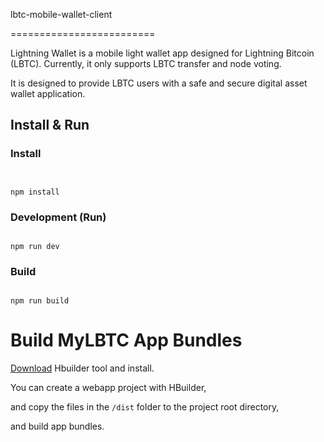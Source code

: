 lbtc-mobile-wallet-client


=========================


Lightning Wallet is a mobile light wallet app designed for Lightning Bitcoin (LBTC). Currently, it only supports LBTC transfer and node voting. 



It is designed to provide LBTC users with a safe and secure digital asset wallet application.


## Install & Run


### Install


```shell


npm install
```

### Development (Run)


```shell

npm run dev
```

### Build

```shell

npm run build
```
Build MyLBTC App Bundles
========================

[Download](http://www.dcloud.io/) Hbuilder tool and install.

You can create a webapp project with HBuilder, 

and copy the files in the `/dist` folder to the project root directory, 

and build app bundles.

